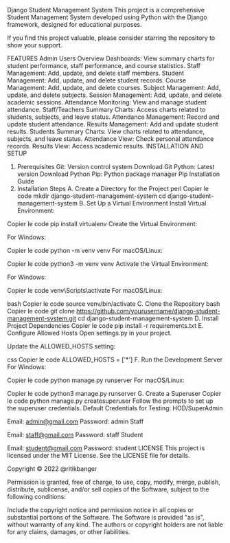 Django Student Management System
This project is a comprehensive Student Management System developed using Python with the Django framework, designed for educational purposes.

If you find this project valuable, please consider starring the repository to show your support.

FEATURES
Admin Users
Overview Dashboards: View summary charts for student performance, staff performance, and course statistics.
Staff Management: Add, update, and delete staff members.
Student Management: Add, update, and delete student records.
Course Management: Add, update, and delete courses.
Subject Management: Add, update, and delete subjects.
Session Management: Add, update, and delete academic sessions.
Attendance Monitoring: View and manage student attendance.
Staff/Teachers
Summary Charts: Access charts related to students, subjects, and leave status.
Attendance Management: Record and update student attendance.
Results Management: Add and update student results.
Students
Summary Charts: View charts related to attendance, subjects, and leave status.
Attendance View: Check personal attendance records.
Results View: Access academic results.
INSTALLATION AND SETUP
1. Prerequisites
Git: Version control system
Download Git
Python: Latest version
Download Python
Pip: Python package manager
Pip Installation Guide
2. Installation Steps
A. Create a Directory for the Project
perl
Copier le code
mkdir django-student-management-system
cd django-student-management-system
B. Set Up a Virtual Environment
Install Virtual Environment:

Copier le code
pip install virtualenv
Create the Virtual Environment:

For Windows:

Copier le code
python -m venv venv
For macOS/Linux:

Copier le code
python3 -m venv venv
Activate the Virtual Environment:

For Windows:

Copier le code
venv\Scripts\activate
For macOS/Linux:

bash
Copier le code
source venv/bin/activate
C. Clone the Repository
bash
Copier le code
git clone https://github.com/yourusername/django-student-management-system.git
cd django-student-management-system
D. Install Project Dependencies
Copier le code
pip install -r requirements.txt
E. Configure Allowed Hosts
Open settings.py in your project.

Update the ALLOWED_HOSTS setting:

css
Copier le code
ALLOWED_HOSTS = ['*']
F. Run the Development Server
For Windows:

Copier le code
python manage.py runserver
For macOS/Linux:

Copier le code
python3 manage.py runserver
G. Create a Superuser
Copier le code
python manage.py createsuperuser
Follow the prompts to set up the superuser credentials.
Default Credentials for Testing:
HOD/SuperAdmin

Email: admin@gmail.com
Password: admin
Staff

Email: staff@gmail.com
Password: staff
Student

Email: student@gmail.com
Password: student
LICENSE
This project is licensed under the MIT License. See the LICENSE file for details.

Copyright © 2022 @ritikbanger

Permission is granted, free of charge, to use, copy, modify, merge, publish, distribute, sublicense, and/or sell copies of the Software, subject to the following conditions:

Include the copyright notice and permission notice in all copies or substantial portions of the Software.
The Software is provided "as is", without warranty of any kind. The authors or copyright holders are not liable for any claims, damages, or other liabilities.
